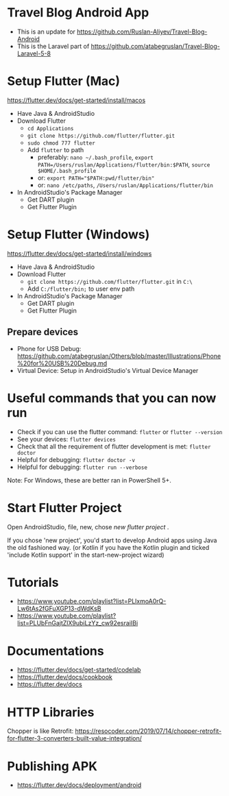 # Travel Blog Android App

- This is an update for https://github.com/Ruslan-Aliyev/Travel-Blog-Android
- This is the Laravel part of https://github.com/atabegruslan/Travel-Blog-Laravel-5-8

# Setup Flutter (Mac)

https://flutter.dev/docs/get-started/install/macos

- Have Java & AndroidStudio
- Download Flutter
	- `cd Applications`
	- `git clone https://github.com/flutter/flutter.git`
	- `sudo chmod 777 flutter`
	- Add `flutter` to path
		- preferably: `nano ~/.bash_profile`, `export PATH=/Users/ruslan/Applications/flutter/bin:$PATH`, `source $HOME/.bash_profile`
		- or: `export PATH="$PATH:pwd/flutter/bin"`
		- or: `nano /etc/paths`, `/Users/ruslan/Applications/flutter/bin`
- In AndroidStudio's Package Manager
	- Get DART plugin
	- Get Flutter Plugin

# Setup Flutter (Windows)

https://flutter.dev/docs/get-started/install/windows

- Have Java & AndroidStudio
- Download Flutter
	- `git clone https://github.com/flutter/flutter.git` in `C:\`
	- Add `C:/flutter/bin;` to user env path
- In AndroidStudio's Package Manager
	- Get DART plugin
	- Get Flutter Plugin

## Prepare devices

- Phone for USB Debug: https://github.com/atabegruslan/Others/blob/master/Illustrations/Phone%20for%20USB%20Debug.md
- Virtual Device: Setup in AndroidStudio's Virtual Device Manager

# Useful commands that you can now run

- Check if you can use the flutter command: `flutter` or `flutter --version`
- See your devices: `flutter devices` 
- Check that all the requirement of flutter development is met: `flutter doctor` 
- Helpful for debugging: `flutter doctor -v`
- Helpful for debugging: `flutter run --verbose`

Note: For Windows, these are better ran in PowerShell 5+.

# Start Flutter Project

Open AndroidStudio, file, new, chose *new flutter project* . 

If you chose 'new project', you'd start to develop Android apps using Java the old fashioned way. (or Kotlin if you have the Kotlin plugin and ticked 'include Kotlin support' in the start-new-project wizard)

# Tutorials

- https://www.youtube.com/playlist?list=PLlxmoA0rQ-Lw6tAs2fGFuXGP13-dWdKsB
- https://www.youtube.com/playlist?list=PLUbFnGajtZlX9ubiLzYz_cw92esraiIBi

# Documentations

- https://flutter.dev/docs/get-started/codelab
- https://flutter.dev/docs/cookbook
- https://flutter.dev/docs

# HTTP Libraries

Chopper is like Retrofit: https://resocoder.com/2019/07/14/chopper-retrofit-for-flutter-3-converters-built-value-integration/

# Publishing APK

- https://flutter.dev/docs/deployment/android
